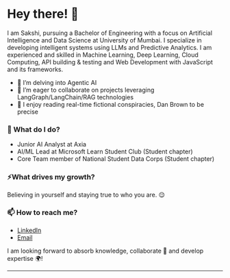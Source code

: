 # Hey there! 👋

I am Sakshi, pursuing a Bachelor of Engineering with a focus on Artificial Intelligence and Data Science at University of Mumbai. I specialize in developing intelligent systems using LLMs and Predictive Analytics. I am experienced and skilled in Machine Learning, Deep Learning, Cloud Computing, API building & testing and Web Development with JavaScript and its frameworks.

- 🌱 I’m delving into Agentic AI
- 👯 I’m eager to collaborate on projects leveraging LangGraph/LangChain/RAG technologies
- 📖 I enjoy reading real-time fictional conspiracies, Dan Brown to be precise

### 🌱 What do I do? 

- Junior AI Analyst at Axia 
- AI/ML Lead at Microsoft Learn Student Club (Student chapter)
- Core Team member of National Student Data Corps (Student chapter)


### ⚡What drives my growth? 
Believing in yourself and staying true to who you are. 😌

### 📫 How to reach me?
- [LinkedIn](https://www.linkedin.com/in/sakshi-karande/) 
- [Email](sakshikarande26@gmail.com)

I am looking forward to absorb knowledge, collaborate 🤝 and develop expertise 🌍!

***



<!--
**garimasingh128/garimasingh128** is a ✨ _special_ ✨ repository because its `README.md` (this file) appears on your GitHub profile.

Here are some ideas to get you started:

- 🔭 I’m currently working on ...
- 🌱 I’m currently learning ...
- 👯 I’m looking to collaborate on ...
- 🤔 I’m looking for help with ...
- 💬 Ask me about ...
- 📫 How to reach me: ...
- 😄 Pronouns: ...
- ⚡ Fun fact: ...
-->
